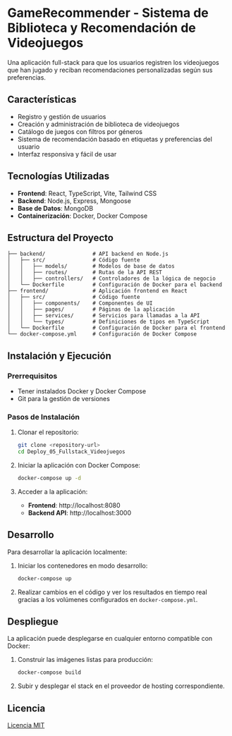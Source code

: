 # GameRecommender - Sistema de Biblioteca y Recomendación de Videojuegos

Una aplicación full-stack para que los usuarios registren los videojuegos que han jugado y reciban recomendaciones personalizadas según sus preferencias.

## Características

- Registro y gestión de usuarios
- Creación y administración de biblioteca de videojuegos
- Catálogo de juegos con filtros por géneros
- Sistema de recomendación basado en etiquetas y preferencias del usuario
- Interfaz responsiva y fácil de usar

## Tecnologías Utilizadas

- **Frontend**: React, TypeScript, Vite, Tailwind CSS
- **Backend**: Node.js, Express, Mongoose
- **Base de Datos**: MongoDB
- **Containerización**: Docker, Docker Compose

## Estructura del Proyecto

```
├── backend/               # API backend en Node.js
│   ├── src/               # Código fuente
│   │   ├── models/        # Modelos de base de datos
│   │   ├── routes/        # Rutas de la API REST
│   │   ├── controllers/   # Controladores de la lógica de negocio
│   └── Dockerfile         # Configuración de Docker para el backend
├── frontend/              # Aplicación frontend en React
│   ├── src/               # Código fuente
│   │   ├── components/    # Componentes de UI
│   │   ├── pages/         # Páginas de la aplicación
│   │   ├── services/      # Servicios para llamadas a la API
│   │   └── types/         # Definiciones de tipos en TypeScript
│   └── Dockerfile         # Configuración de Docker para el frontend
└── docker-compose.yml     # Configuración de Docker Compose
```

## Instalación y Ejecución

### Prerrequisitos

- Tener instalados Docker y Docker Compose
- Git para la gestión de versiones

### Pasos de Instalación

1. Clonar el repositorio:
   ```bash
   git clone <repository-url>
   cd Deploy_05_Fullstack_Videojuegos
   ```

2. Iniciar la aplicación con Docker Compose:
   ```bash
   docker-compose up -d
   ```

3. Acceder a la aplicación:
   - **Frontend**: http://localhost:8080
   - **Backend API**: http://localhost:3000

## Desarrollo

Para desarrollar la aplicación localmente:

1. Iniciar los contenedores en modo desarrollo:
   ```bash
   docker-compose up
   ```

2. Realizar cambios en el código y ver los resultados en tiempo real gracias a los volúmenes configurados en `docker-compose.yml`.

## Despliegue

La aplicación puede desplegarse en cualquier entorno compatible con Docker:

1. Construir las imágenes listas para producción:
   ```bash
   docker-compose build
   ```

2. Subir y desplegar el stack en el proveedor de hosting correspondiente.

## Licencia

[Licencia MIT](LICENSE)
